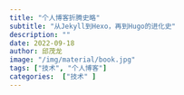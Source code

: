 ```yaml
---
title: "个人博客折腾史略"
subtitle: "从Jekyll到Hexo，再到Hugo的进化史"
description: ""
date: 2022-09-18
author: 邱茂龙
image: "/img/material/book.jpg"
tags: ["技术", "个人博客"]
categories:  ["技术" ]
---
```

